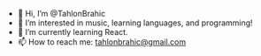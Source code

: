 - 👋 Hi, I’m @TahlonBrahic
- 👀 I’m interested in music, learning languages, and programming!
- 🌱 I’m currently learning React.
- 📫 How to reach me: tahlonbrahic@gmail.com

<!---
TahlonBrahic/TahlonBrahic is a ✨ special ✨ repository because its `README.md` (this file) appears on your GitHub profile.
You can click the Preview link to take a look at your changes.
--->
